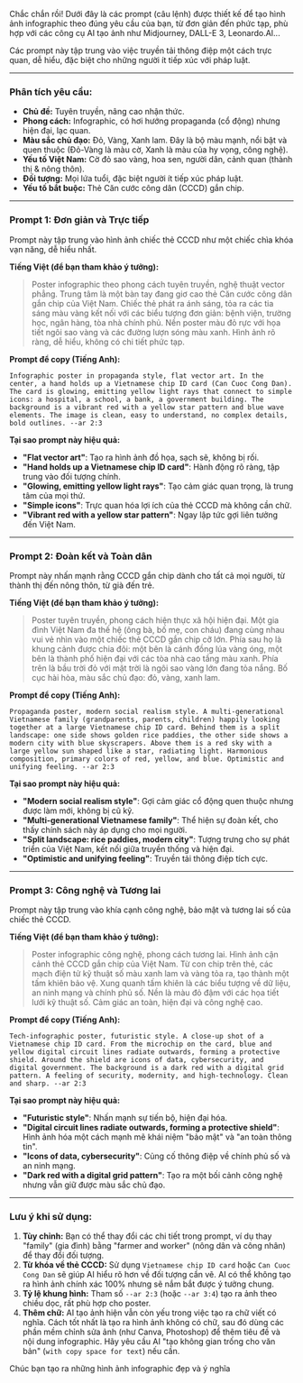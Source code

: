 Chắc chắn rồi! Dưới đây là các prompt (câu lệnh) được thiết kế để tạo hình ảnh infographic theo đúng yêu cầu của bạn, từ đơn giản đến phức tạp, phù hợp với các công cụ AI tạo ảnh như Midjourney, DALL-E 3, Leonardo.AI...

Các prompt này tập trung vào việc truyền tải thông điệp một cách trực quan, dễ hiểu, đặc biệt cho những người ít tiếp xúc với pháp luật.

---

### Phân tích yêu cầu:
*   **Chủ đề:** Tuyên truyền, nâng cao nhận thức.
*   **Phong cách:** Infographic, có hơi hướng propaganda (cổ động) nhưng hiện đại, lạc quan.
*   **Màu sắc chủ đạo:** Đỏ, Vàng, Xanh lam. Đây là bộ màu mạnh, nổi bật và quen thuộc (Đỏ-Vàng là màu cờ, Xanh là màu của hy vọng, công nghệ).
*   **Yếu tố Việt Nam:** Cờ đỏ sao vàng, hoa sen, người dân, cảnh quan (thành thị & nông thôn).
*   **Đối tượng:** Mọi lứa tuổi, đặc biệt người ít tiếp xúc pháp luật.
*   **Yếu tố bắt buộc:** Thẻ Căn cước công dân (CCCD) gắn chip.

---

### Prompt 1: Đơn giản và Trực tiếp

Prompt này tập trung vào hình ảnh chiếc thẻ CCCD như một chiếc chìa khóa vạn năng, dễ hiểu nhất.

**Tiếng Việt (để bạn tham khảo ý tưởng):**
> Poster infographic theo phong cách tuyên truyền, nghệ thuật vector phẳng. Trung tâm là một bàn tay đang giơ cao thẻ Căn cước công dân gắn chip của Việt Nam. Chiếc thẻ phát ra ánh sáng, tỏa ra các tia sáng màu vàng kết nối với các biểu tượng đơn giản: bệnh viện, trường học, ngân hàng, tòa nhà chính phủ. Nền poster màu đỏ rực với họa tiết ngôi sao vàng và các đường lượn sóng màu xanh. Hình ảnh rõ ràng, dễ hiểu, không có chi tiết phức tạp.

**Prompt để copy (Tiếng Anh):**
```
Infographic poster in propaganda style, flat vector art. In the center, a hand holds up a Vietnamese chip ID card (Can Cuoc Cong Dan). The card is glowing, emitting yellow light rays that connect to simple icons: a hospital, a school, a bank, a government building. The background is a vibrant red with a yellow star pattern and blue wave elements. The image is clean, easy to understand, no complex details, bold outlines. --ar 2:3
```

**Tại sao prompt này hiệu quả:**
*   **"Flat vector art"**: Tạo ra hình ảnh đồ họa, sạch sẽ, không bị rối.
*   **"Hand holds up a Vietnamese chip ID card"**: Hành động rõ ràng, tập trung vào đối tượng chính.
*   **"Glowing, emitting yellow light rays"**: Tạo cảm giác quan trọng, là trung tâm của mọi thứ.
*   **"Simple icons"**: Trực quan hóa lợi ích của thẻ CCCD mà không cần chữ.
*   **"Vibrant red with a yellow star pattern"**: Ngay lập tức gợi liên tưởng đến Việt Nam.

---

### Prompt 2: Đoàn kết và Toàn dân

Prompt này nhấn mạnh rằng CCCD gắn chip dành cho tất cả mọi người, từ thành thị đến nông thôn, từ già đến trẻ.

**Tiếng Việt (để bạn tham khảo ý tưởng):**
> Poster tuyên truyền, phong cách hiện thực xã hội hiện đại. Một gia đình Việt Nam đa thế hệ (ông bà, bố mẹ, con cháu) đang cùng nhau vui vẻ nhìn vào một chiếc thẻ CCCD gắn chip cỡ lớn. Phía sau họ là khung cảnh được chia đôi: một bên là cánh đồng lúa vàng óng, một bên là thành phố hiện đại với các tòa nhà cao tầng màu xanh. Phía trên là bầu trời đỏ với mặt trời là ngôi sao vàng lớn đang tỏa nắng. Bố cục hài hòa, màu sắc chủ đạo: đỏ, vàng, xanh lam.

**Prompt để copy (Tiếng Anh):**
```
Propaganda poster, modern social realism style. A multi-generational Vietnamese family (grandparents, parents, children) happily looking together at a large Vietnamese chip ID card. Behind them is a split landscape: one side shows golden rice paddies, the other side shows a modern city with blue skyscrapers. Above them is a red sky with a large yellow sun shaped like a star, radiating light. Harmonious composition, primary colors of red, yellow, and blue. Optimistic and unifying feeling. --ar 2:3
```

**Tại sao prompt này hiệu quả:**
*   **"Modern social realism style"**: Gợi cảm giác cổ động quen thuộc nhưng được làm mới, không bị cũ kỹ.
*   **"Multi-generational Vietnamese family"**: Thể hiện sự đoàn kết, cho thấy chính sách này áp dụng cho mọi người.
*   **"Split landscape: rice paddies, modern city"**: Tượng trưng cho sự phát triển của Việt Nam, kết nối giữa truyền thống và hiện đại.
*   **"Optimistic and unifying feeling"**: Truyền tải thông điệp tích cực.

---

### Prompt 3: Công nghệ và Tương lai

Prompt này tập trung vào khía cạnh công nghệ, bảo mật và tương lai số của chiếc thẻ CCCD.

**Tiếng Việt (để bạn tham khảo ý tưởng):**
> Poster infographic công nghệ, phong cách tương lai. Hình ảnh cận cảnh thẻ CCCD gắn chip của Việt Nam. Từ con chip trên thẻ, các mạch điện tử kỹ thuật số màu xanh lam và vàng tỏa ra, tạo thành một tấm khiên bảo vệ. Xung quanh tấm khiên là các biểu tượng về dữ liệu, an ninh mạng và chính phủ số. Nền là màu đỏ đậm với các họa tiết lưới kỹ thuật số. Cảm giác an toàn, hiện đại và công nghệ cao.

**Prompt để copy (Tiếng Anh):**
```
Tech-infographic poster, futuristic style. A close-up shot of a Vietnamese chip ID card. From the microchip on the card, blue and yellow digital circuit lines radiate outwards, forming a protective shield. Around the shield are icons of data, cybersecurity, and digital government. The background is a dark red with a digital grid pattern. A feeling of security, modernity, and high-technology. Clean and sharp. --ar 2:3
```
**Tại sao prompt này hiệu quả:**
*   **"Futuristic style"**: Nhấn mạnh sự tiến bộ, hiện đại hóa.
*   **"Digital circuit lines radiate outwards, forming a protective shield"**: Hình ảnh hóa một cách mạnh mẽ khái niệm "bảo mật" và "an toàn thông tin".
*   **"Icons of data, cybersecurity"**: Củng cố thông điệp về chính phủ số và an ninh mạng.
*   **"Dark red with a digital grid pattern"**: Tạo ra một bối cảnh công nghệ nhưng vẫn giữ được màu sắc chủ đạo.

---

### Lưu ý khi sử dụng:

1.  **Tùy chỉnh:** Bạn có thể thay đổi các chi tiết trong prompt, ví dụ thay "family" (gia đình) bằng "farmer and worker" (nông dân và công nhân) để thay đổi đối tượng.
2.  **Từ khóa về thẻ CCCD:** Sử dụng `Vietnamese chip ID card` hoặc `Can Cuoc Cong Dan` sẽ giúp AI hiểu rõ hơn về đối tượng cần vẽ. AI có thể không tạo ra hình ảnh chính xác 100% nhưng sẽ nắm bắt được ý tưởng chung.
3.  **Tỷ lệ khung hình:** Tham số `--ar 2:3` (hoặc `--ar 3:4`) tạo ra ảnh theo chiều dọc, rất phù hợp cho poster.
4.  **Thêm chữ:** AI tạo ảnh hiện vẫn còn yếu trong việc tạo ra chữ viết có nghĩa. Cách tốt nhất là tạo ra hình ảnh không có chữ, sau đó dùng các phần mềm chỉnh sửa ảnh (như Canva, Photoshop) để thêm tiêu đề và nội dung infographic. Hãy yêu cầu AI "tạo không gian trống cho văn bản" (`with copy space for text`) nếu cần.

Chúc bạn tạo ra những hình ảnh infographic đẹp và ý nghĩa